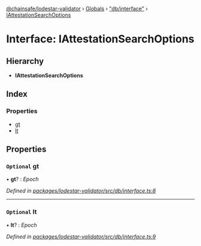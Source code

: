 [@chainsafe/lodestar-validator](../README.md) › [Globals](../globals.md) › ["db/interface"](../modules/_db_interface_.md) › [IAttestationSearchOptions](_db_interface_.iattestationsearchoptions.md)

# Interface: IAttestationSearchOptions

## Hierarchy

* **IAttestationSearchOptions**

## Index

### Properties

* [gt](_db_interface_.iattestationsearchoptions.md#optional-gt)
* [lt](_db_interface_.iattestationsearchoptions.md#optional-lt)

## Properties

### `Optional` gt

• **gt**? : *Epoch*

*Defined in [packages/lodestar-validator/src/db/interface.ts:8](https://github.com/ChainSafe/lodestar/blob/a47516d64/packages/lodestar-validator/src/db/interface.ts#L8)*

___

### `Optional` lt

• **lt**? : *Epoch*

*Defined in [packages/lodestar-validator/src/db/interface.ts:9](https://github.com/ChainSafe/lodestar/blob/a47516d64/packages/lodestar-validator/src/db/interface.ts#L9)*
